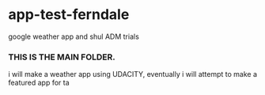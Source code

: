 # app-test-ferndale
google weather app and shul ADM trials
### THIS IS THE MAIN FOLDER.
i will make a weather app using UDACITY, eventually i will attempt to make a featured app for ta
